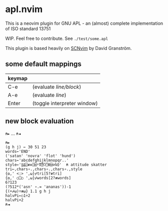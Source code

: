 # apl.nvim

This is a neovim plugin for GNU APL - an (almost) complete implementation of ISO standard 13751

WIP. Feel free to contribute.
See `./test/some.apl`

This plugin is based heavily on [SCNvim](https://github.com/davidgranstrom/scnvim/) by David Granström.

## some default mappings

| keymap |                             |
| ---    | ---                         |
| C-e    | (evaluate _line/block_)     |
| A-e    | (evaluate _line_)           |
| Enter  | (toggle interpreter window) |

## new block evaluation
`⍝►` ... `⍝◄`

```apl
⍝►
(g h j) ← 30 51 23
words←'END'
('satan' 'novra' 'flot' 'hund')
chars←'abcdefghijklmnopqr..'
style←'∥⍙⍠≢≡⌷⌸⍤⍢⍰⍥⍞⍬⌹⊖⍉⌽'  ⍝ attitude skatter
tri←,chars∘.,chars∘.,chars∘.,style
{⍺,' <:> ',⍵}⌿tri[5?≢tri]
{⍺,' ○⎕○ ',⍵}⌿words[2?≢words]
6?123
(?512*('asn' ∘.= 'ananas'))-1
{(+⌿⍵)÷≢⍵} 1.1 g h j
halvPi←○1÷2
halvPi+2
⍝◄
```
